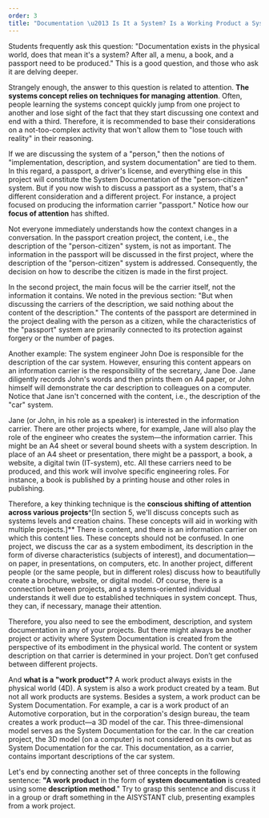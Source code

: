 ```yaml
---
order: 3
title: "Documentation \u2013 Is It a System? Is a Working Product a System?"
---
```


Students frequently ask this question: "Documentation exists in the physical world, does that mean it's a system? After all, a menu, a book, and a passport need to be produced." This is a good question, and those who ask it are delving deeper.

Strangely enough, the answer to this question is related to attention. **The systems concept relies on** **techniques for managing** **attention**. Often, people learning the systems concept quickly jump from one project to another and lose sight of the fact that they start discussing one context and end with a third. Therefore, it is recommended to base their considerations on a not-too-complex activity that won't allow them to "lose touch with reality" in their reasoning.

If we are discussing the system of a "person," then the notions of "implementation, description, and system documentation" are tied to them. In this regard, a passport, a driver's license, and everything else in this project will constitute the System Documentation of the "person-citizen" system. But if you now wish to discuss a passport as a system, that's a different consideration and a different project. For instance, a project focused on producing the information carrier "passport." Notice how our **focus of attention** has shifted.

Not everyone immediately understands how the context changes in a conversation. In the passport creation project, the content, i.e., the description of the "person-citizen" system, is not as important. The information in the passport will be discussed in the first project, where the description of the "person-citizen" system is addressed. Consequently, the decision on how to describe the citizen is made in the first project.

In the second project, the main focus will be the carrier itself, not the information it contains. We noted in the previous section: "But when discussing the carriers of the description, we said nothing about the content of the description." The contents of the passport are determined in the project dealing with the person as a citizen, while the characteristics of the "passport" system are primarily connected to its protection against forgery or the number of pages.

Another example: The system engineer John Doe is responsible for the description of the car system. However, ensuring this content appears on an information carrier is the responsibility of the secretary, Jane Doe. Jane diligently records John's words and then prints them on A4 paper, or John himself will demonstrate the car description to colleagues on a computer. Notice that Jane isn't concerned with the content, i.e., the description of the "car" system.

Jane (or John, in his role as a speaker) is interested in the information carrier. There are other projects where, for example, Jane will also play the role of the engineer who creates the system—the information carrier. This might be an A4 sheet or several bound sheets with a system description. In place of an A4 sheet or presentation, there might be a passport, a book, a website, a digital twin (IT-system), etc. All these carriers need to be produced, and this work will involve specific engineering roles. For instance, a book is published by a printing house and other roles in publishing.

Therefore, a key thinking technique is the **conscious shifting of attention across various projects**^[In section 5, we'll discuss concepts such as systems levels and creation chains. These concepts will aid in working with multiple projects.]** There is content, and there is an information carrier on which this content lies. These concepts should not be confused. In one project, we discuss the car as a system embodiment, its description in the form of diverse characteristics (subjects of interest), and documentation—on paper, in presentations, on computers, etc. In another project, different people (or the same people, but in different roles) discuss how to beautifully create a brochure, website, or digital model. Of course, there is a connection between projects, and a systems-oriented individual understands it well due to established techniques in system concept. Thus, they can, if necessary, manage their attention.

Therefore, you also need to see the embodiment, description, and system documentation in any of your projects. But there might always be another project or activity where System Documentation is created from the perspective of its embodiment in the physical world. The content or system description on that carrier is determined in your project. Don’t get confused between different projects.

And **what is a "work product"?** A work product always exists in the physical world (4D). A system is also a work product created by a team. But not all work products are systems. Besides a system, a work product can be System Documentation. For example, a car is a work product of an Automotive corporation, but in the corporation's design bureau, the team creates a work product—a 3D model of the car. This three-dimensional model serves as the System Documentation for the car. In the car creation project, the 3D model (on a computer) is not considered on its own but as System Documentation for the car. This documentation, as a carrier, contains important descriptions of the car system.

Let's end by connecting another set of three concepts in the following sentence: **"A work product** in the form of **system documentation** is created using some **description method**." Try to grasp this sentence and discuss it in a group or draft something in the AISYSTANT club, presenting examples from a work project.